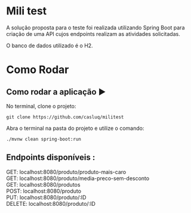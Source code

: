 <h1> Mili test </h1>
A solução proposta para o teste foi realizada utilizando 
Spring Boot para criação de uma API cujos endpoints realizam
as atividades solicitadas.

O banco de dados utilizado é o H2.

<h1>Como Rodar</h1> 

## Como rodar a aplicação :arrow_forward:

No terminal, clone o projeto: 

```
git clone https://github.com/casluq/militest
```

Abra o terminal na pasta do projeto e utilize o comando:

```
./mvnw clean spring-boot:run
```

## Endpoints disponíveis :

GET:     localhost:8080/produto/produto-mais-caro \
GET:     localhost:8080/produto/media-preco-sem-desconto \
GET:     localhost:8080/produtos \
POST:    localhost:8080/produto \
PUT:     localhost:8080/produto/:ID \
DELETE:  localhost:8080/produto/:ID